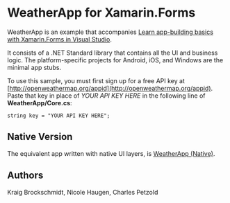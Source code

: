 WeatherApp for Xamarin.Forms
==========

WeatherApp is an example that accompanies [Learn app-building basics with Xamarin.Forms in Visual Studio](https://docs.microsoft.com/en-us/visualstudio/cross-platform/learn-app-building-basics-with-xamarin-forms-in-visual-studio).

It consists of a .NET Standard library that contains all the UI and business logic. The platform-specific projects for Android, iOS, and Windows are the minimal app stubs.

To use this sample, you must first sign up for a free API key at [http://openweathermap.org/appid](http://openweathermap.org/appid). Paste that key in place of *YOUR API KEY HERE* in the following line of **WeatherApp/Core.cs**:

```
string key = "YOUR API KEY HERE";
```

Native Version
--------------

The equivalent app written with native UI layers, is [WeatherApp (Native)](https://github.com/xamarin/mobile-samples/tree/master/Weather).

Authors
-------

Kraig Brockschmidt, Nicole Haugen, Charles Petzold
